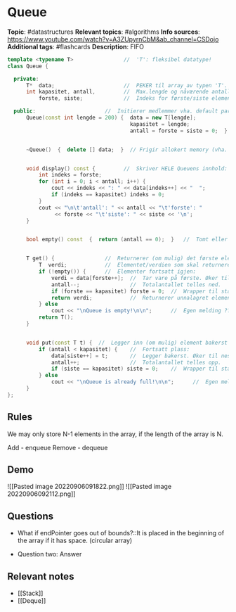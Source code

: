 # Queue

**Topic**: #datastructures 
**Relevant topics**:  #algorithms 
**Info sources**: https://www.youtube.com/watch?v=A3ZUpyrnCbM&ab_channel=CSDojo
**Additional tags**: #flashcards
**Description**: FIFO


```cpp
template <typename T>                //  'T': fleksibel datatype!
class Queue {

  private:
      T*  data;                      //  PEKER til array av typen 'T'.
      int kapasitet, antall,         //  Max.lengde og nåværende antall.
          forste, siste;             //  Indeks for første/siste element.

  public:                      //  Initierer medlemmer vha. default parameter:
      Queue(const int lengde = 200) {  data = new T[lengde];
                                       kapasitet = lengde;
                                       antall = forste = siste = 0;  }


      ~Queue()  {  delete [] data;  }  // Frigir allokert memory (vha.'new').


      void display() const {         //  Skriver HELE Queuens innhold:
          int indeks = forste;
          for (int i = 0; i < antall; i++) {
              cout << indeks << ": " << data[indeks++] << "  ";
              if (indeks == kapasitet) indeks = 0;
          }
          cout << "\n\t'antall': " << antall << "\t'forste': "
               << forste << "\t'siste': " << siste << '\n';
      }


      bool empty() const  {  return (antall == 0);  }   //  Tomt eller ei.


      T get() {                //  Returnerer (om mulig) det første elementet:
          T  verdi;            //  Elementet/verdien som skal returneres.
          if (!empty()) {      //  Elementer fortsatt igjen:
              verdi = data[forste++];  //  Tar vare på første. Øker til neste.
              antall--;                //  Totalantallet telles ned.
              if (forste == kapasitet) forste = 0;  //  Wrapper til starten?!!
              return verdi;            //  Returnerer unnalagret element.
          } else
              cout << "\nQueue is empty!\n\n";      //  Egen melding ??
          return T();
      }


      void put(const T t) {  //  Legger inn (om mulig) element bakerst i køen:
          if (antall < kapasitet) {    //  Fortsatt plass:
              data[siste++] = t;       //  Legger bakerst. Øker til neste inn.
              antall++;                //  Totalantallet telles opp.
              if (siste == kapasitet) siste = 0;    //  Wrapper til starten?!!
          } else
              cout << "\nQueue is already full!\n\n";      //  Egen melding ??
      }
};
```

## Rules

We may only store N-1 elements in the array, if the length of the array is N.

Add - enqueue
Remove - dequeue

## Demo

![[Pasted image 20220906091822.png]]
![[Pasted image 20220906092112.png]]


## Questions

- What if endPointer goes out of bounds?::It is placed in the beginning of the array if it has space. (circular array)
<!--SR:!2022-09-10,4,270-->
- Question two: Answer


## Relevant notes

- [[Stack]]
- [[Deque]]